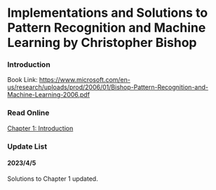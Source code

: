 # Implementations and Solutions to Pattern Recognition and Machine Learning by Christopher Bishop

### Introduction

Book Link: https://www.microsoft.com/en-us/research/uploads/prod/2006/01/Bishop-Pattern-Recognition-and-Machine-Learning-2006.pdf

### Read Online

[Chapter 1: Introduction](https://texlive2020.latexonline.cc/compile?git=https://github.com/zchengchen/Implementations-and-Solutions-to-Pattern-Recognition-and-Machine-Learning&target=tex/ch1_introduction.tex&command=pdflatex)

### Update List

#### 2023/4/5

Solutions to Chapter 1 updated.